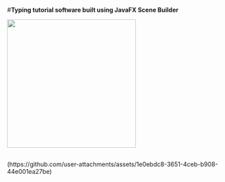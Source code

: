 #**Typing tutorial software built using JavaFX Scene Builder**
<div style="display: flex; flex-wrap: wrap; gap: 10px;">
    <img src="https://github.com/user-attachments/assets/1e0ebdc8-3651-4ceb-b908-44e001ea27be" style="width: 300px; object-fit: cover;">
    <img src=" " style="width: 300px; object-fit: cover;">
    <img src=" " style="width: 300px; object-fit: cover;">
    <img src=" " style="width: 300px; object-fit: cover;">
</div>
(https://github.com/user-attachments/assets/1e0ebdc8-3651-4ceb-b908-44e001ea27be)
